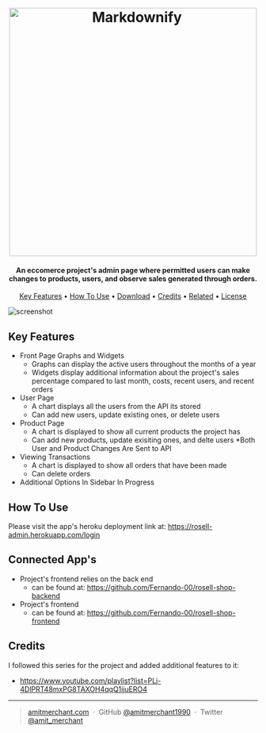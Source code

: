 <h1 align="center">
  <br>
  <a href="http://www.amitmerchant.com/electron-markdownify"><img src="https://i.ibb.co/khMB4rS/Rosell-Shop.png" alt="Markdownify" width="500"></a>
</h1>

<h4 align="center">An eccomerce project's admin page where permitted users can make changes to products, users, and observe sales generated through orders.</h4>



<p align="center">
  <a href="#key-features">Key Features</a> •
  <a href="#how-to-use">How To Use</a> •
  <a href="#download">Download</a> •
  <a href="#credits">Credits</a> •
  <a href="#related">Related</a> •
  <a href="#license">License</a>
</p>

![screenshot](https://raw.githubusercontent.com/amitmerchant1990/electron-markdownify/master/app/img/markdownify.gif)

## Key Features

* Front Page Graphs and Widgets
  - Graphs can display the active users throughout the months of a year
  - Widgets display additional information about the project's sales percentage compared to last month, costs, recent users, and recent orders
* User Page
  - A chart displays all the users from the API its stored
  - Can add new users, update existing ones, or delete users
* Product Page
  - A chart is displayed to show all current products the project has
  - Can add new products, update exisiting ones, and delte users
*Both User and Product Changes Are Sent to API
* Viewing Transactions
  - A chart is displayed to show all orders that have been made
  - Can delete orders
* Additional Options In Sidebar In Progress

## How To Use

Please visit the app's heroku deployment link at: https://rosell-admin.herokuapp.com/login

## Connected App's

* Project's frontend relies on the back end
  - can be found at: https://github.com/Fernando-00/rosell-shop-backend
* Project's frontend
  - can be found at: https://github.com/Fernando-00/rosell-shop-frontend

## Credits

I followed this series for the project and added additional features to it: 
- https://www.youtube.com/playlist?list=PLj-4DlPRT48mxPG8TAXOH4qqQ1ijuERO4


---

> [amitmerchant.com](https://www.amitmerchant.com) &nbsp;&middot;&nbsp;
> GitHub [@amitmerchant1990](https://github.com/amitmerchant1990) &nbsp;&middot;&nbsp;
> Twitter [@amit_merchant](https://twitter.com/amit_merchant)
